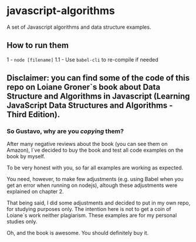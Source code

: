 # javascript-algorithms
A set of Javascript algorithms and data structure examples.


## How to run them


1 - `node [filename]`
1.1 - Use `babel-cli` to re-compile if needed

## Disclaimer: you can find some of the code of this repo on Loiane Groner`s book about Data Structure and Algorithms in Javascript (Learning JavaScript Data Structures and Algorithms - Third Edition).

### So Gustavo, why are you *copying* them?

After many negative reviews about the book (you can see them on Amazon), I`ve decided to buy the book and test all code examples on the book by myself.

To be very honest with you, so far all examples are working as expected. 

You need, however, to make few adjustments (e.g. using Babel when you get an error when running on nodejs), altough these adjustments were explained on chapter 2. 

That being said, I did some adjustments and decided to put in my own repo, for studying purposes only. The intention here is not to get a coin of Loiane`s work neither plagiarism. These examples are for my personal studies only.

Oh, and the book is awesome. You should definitely buy it.